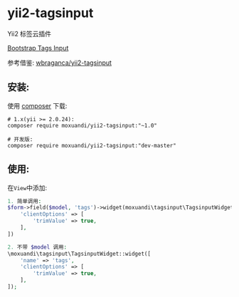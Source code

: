 # yii2-tagsinput
Yii2 标签云插件

[Bootstrap Tags Input](http://bootstrap-tagsinput.github.io/bootstrap-tagsinput/examples/)

参考借鉴: [wbraganca/yii2-tagsinput](https://github.com/wbraganca/yii2-tagsinput)

安装:
------------
使用 [composer](http://getcomposer.org/download/) 下载:
```
# 1.x(yii >= 2.0.24):
composer require moxuandi/yii2-tagsinput:"~1.0"

# 开发版:
composer require moxuandi/yii2-tagsinput:"dev-master"
```


使用:
-----
在`View`中添加:
```php
1. 简单调用:
$form->field($model, 'tags')->widget(moxuandi\tagsinput\TagsinputWidget, [
    'clientOptions' => [
        'trimValue' => true,
    ],
])

2. 不带 $model 调用:
\moxuandi\tagsinput\TagsinputWidget::widget([
    'name' => 'tags',
    'clientOptions' => [
        'trimValue' => true,
    ],
]);
```
